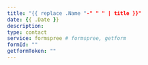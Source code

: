 ```yaml
---
title: "{{ replace .Name "-" " " | title }}"
date: {{ .Date }}
description: 
type: contact
service: formspree # formspree, getform
formId: ""
getformToken: ""
---
```


